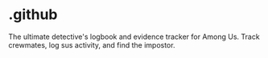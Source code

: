 # .github
The ultimate detective's logbook and evidence tracker for Among Us. Track crewmates, log sus activity, and find the impostor.
